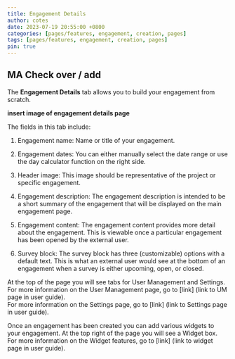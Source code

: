 ```yaml
---
title: Engagement Details
author: cotes
date: 2023-07-19 20:55:00 +0800
categories: [pages/features, engagement, creation, pages]
tags: [pages/features, engagement, creation, pages]
pin: true
---
```


## MA Check over / add

The **Engagement Details** tab allows you to build your engagement from scratch. 

**insert image of engagement details page**  

The fields in this tab include:
1. Engagement name: Name or title of your engagement.
   
2. Engagement dates: You can either manually select the date range or use the day calculator function on the right side.
   
3. Header image: This image should be representative of the project or specific engagement.
   
4. Engagement description: The engagement description is intended to be a short summary of the engagement that will be displayed on the main engagement page.
   
5. Engagement content: The engagement content provides more detail about the engagement. This is viewable once a particular engagement has been opened by the external user.
    
6. Survey block: The survey block has three (customizable) options with a default text. This is what an external user would see at the bottom of an engagement when a survey is either upcoming, open, or closed.


At the top of the page you will see tabs for User Management and Settings.  
For more information on the User Management page, go to [link] (link to UM page in user guide).  
For more information on the Settings page, go to [link] (link to Settings page in user guide).  


Once an engagement has been created you can add various widgets to your engagement. At the top right of the page you will see a Widget box.  
For more information on the Widget features, go to [link] (link to widget page in user guide).

